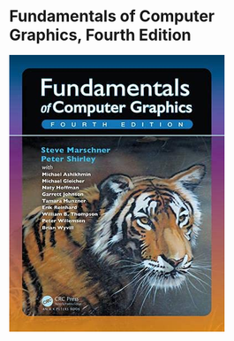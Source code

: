 # Fundamentals of Computer Graphics, Fourth Edition

![Fundamentals of Computer Graphics, Fourth Edition](cover.jpg)